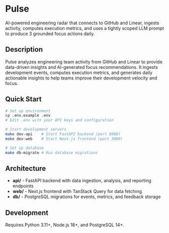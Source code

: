 # Pulse

AI-powered engineering radar that connects to GitHub and Linear, ingests activity, computes execution metrics, and uses a tightly scoped LLM prompt to produce 3 grounded focus actions daily.

## Description

Pulse analyzes engineering team activity from GitHub and Linear to provide data-driven insights and AI-generated focus recommendations. It ingests development events, computes execution metrics, and generates daily actionable insights to help teams improve their development velocity and focus.

## Quick Start

```bash
# Set up environment
cp .env.example .env
# Edit .env with your API keys and configuration

# Start development servers
make dev-api    # Start FastAPI backend (port 8000)
make dev-web    # Start Next.js frontend (port 3000)

# Set up database
make db-migrate # Run database migrations
```

## Architecture

- **api/** - FastAPI backend with data ingestion, analysis, and reporting endpoints
- **web/** - Next.js frontend with TanStack Query for data fetching
- **db/** - PostgreSQL migrations for events, metrics, and feedback storage

## Development

Requires Python 3.11+, Node.js 18+, and PostgreSQL 14+.